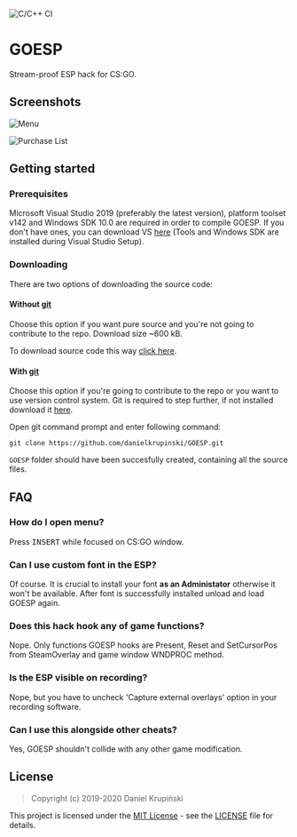![C/C++ CI](https://github.com/playday3008/GOESP/workflows/C/C++%20CI/badge.svg)
# GOESP
Stream-proof ESP hack for CS:GO.

## Screenshots

![Menu](https://i.imgur.com/eJ1oDaL.png)

![Purchase List](https://i.imgur.com/qXvoe6Y.png)

## Getting started

### Prerequisites
Microsoft Visual Studio 2019 (preferably the latest version), platform toolset v142 and Windows SDK 10.0 are required in order to compile GOESP. If you don't have ones, you can download VS [here](https://visualstudio.microsoft.com/) (Tools and Windows SDK are installed during Visual Studio Setup).

### Downloading
There are two options of downloading the source code:

#### Without [git](https://git-scm.com)

Choose this option if you want pure source and you're not going to contribute to the repo. Download size ~600 kB.

To download source code this way [click here](https://github.com/danielkrupinski/GOESP/archive/master.zip).

#### With [git](https://git-scm.com)

Choose this option if you're going to contribute to the repo or you want to use version control system. Git is required to step further, if not installed download it [here](https://git-scm.com).

Open git command prompt and enter following command:
```
git clone https://github.com/danielkrupinski/GOESP.git
```
`GOESP` folder should have been succesfully created, containing all the source files.

## FAQ

### How do I open menu?
Press <kbd>INSERT</kbd> while focused on CS:GO window.

### Can I use custom font in the ESP?
Of course. It is crucial to install your font **as an Administator** otherwise it won't be available. After font is successfully installed unload and load GOESP again.

### Does this hack hook any of game functions?
Nope. Only functions GOESP hooks are Present, Reset and SetCursorPos from SteamOverlay and game window WNDPROC method.

### Is the ESP visible on recording?
Nope, but you have to uncheck 'Capture external overlays' option in your recording software.

### Can I use this alongside other cheats?
Yes, GOESP shouldn't collide with any other game modification.

## License

> Copyright (c) 2019-2020 Daniel Krupiński

This project is licensed under the [MIT License](https://opensource.org/licenses/mit-license.php) - see the [LICENSE](LICENSE) file for details.
